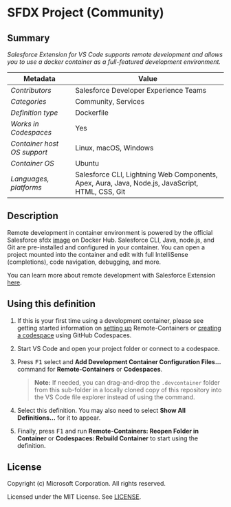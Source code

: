 # SFDX Project (Community)

## Summary

_Salesforce Extension for VS Code supports remote development and allows you to
use a docker container as a full-featured development environment._

| Metadata                    | Value                                                                                           |
| --------------------------- | ----------------------------------------------------------------------------------------------- |
| _Contributors_              | Salesforce Developer Experience Teams                                                           |
| _Categories_                | Community, Services                                                                             |
| _Definition type_           | Dockerfile                                                                                      |
| _Works in Codespaces_       | Yes                                                                                             |
| _Container host OS support_ | Linux, macOS, Windows                                                                           |
| _Container OS_              | Ubuntu                                                                                          |
| _Languages, platforms_      | Salesforce CLI, Lightning Web Components, Apex, Aura, Java, Node.js, JavaScript, HTML, CSS, Git |

## Description

Remote development in container environment is powered by the official
Salesforce sfdx [image](https://hub.docker.com/r/salesforce/salesforcedx) on
Docker Hub. Salesforce CLI, Java, node.js, and Git are pre-installed and
configured in your container. You can open a project mounted into the container
and edit with full IntelliSense (completions), code navigation, debugging, and
more.

You can learn more about remote development with Salesforce Extension
[here](https://forcedotcom.github.io/salesforcedx-vscode/).

## Using this definition

1. If this is your first time using a development container, please see getting
   started information on
   [setting up](https://aka.ms/vscode-remote/containers/getting-started)
   Remote-Containers or
   [creating a codespace](https://aka.ms/ghcs-open-codespace) using GitHub
   Codespaces.

2. Start VS Code and open your project folder or connect to a codespace.

3. Press <kbd>F1</kbd> select and **Add Development Container Configuration
   Files...** command for **Remote-Containers** or **Codespaces**.

    > **Note:** If needed, you can drag-and-drop the `.devcontainer` folder from
    > this sub-folder in a locally cloned copy of this repository into the VS
    > Code file explorer instead of using the command.

4. Select this definition. You may also need to select **Show All
   Definitions...** for it to appear.

5. Finally, press <kbd>F1</kbd> and run **Remote-Containers: Reopen Folder in
   Container** or **Codespaces: Rebuild Container** to start using the
   definition.

## License

Copyright (c) Microsoft Corporation. All rights reserved.

Licensed under the MIT License. See
[LICENSE](https://github.com/microsoft/vscode-dev-containers/blob/main/LICENSE).
